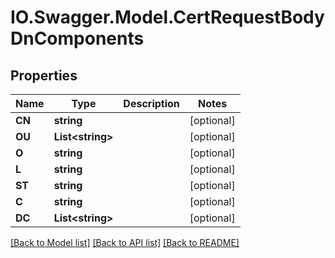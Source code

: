 # IO.Swagger.Model.CertRequestBodyDnComponents
## Properties

Name | Type | Description | Notes
------------ | ------------- | ------------- | -------------
**CN** | **string** |  | [optional] 
**OU** | **List&lt;string&gt;** |  | [optional] 
**O** | **string** |  | [optional] 
**L** | **string** |  | [optional] 
**ST** | **string** |  | [optional] 
**C** | **string** |  | [optional] 
**DC** | **List&lt;string&gt;** |  | [optional] 

[[Back to Model list]](../README.md#documentation-for-models) [[Back to API list]](../README.md#documentation-for-api-endpoints) [[Back to README]](../README.md)

